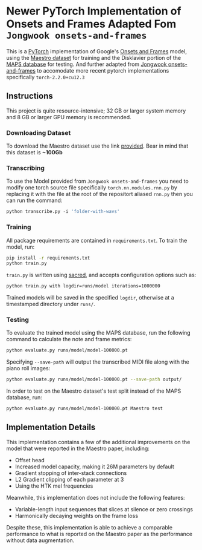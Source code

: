 # Newer PyTorch Implementation of Onsets and Frames Adapted Fom `Jongwook onsets-and-frames`

This is a [PyTorch](https://pytorch.org/) implementation of Google's [Onsets and Frames](https://magenta.tensorflow.org/onsets-frames) model, using the [Maestro dataset](https://magenta.tensorflow.org/datasets/maestro) for training and the Disklavier portion of the [MAPS database](http://www.tsi.telecom-paristech.fr/aao/en/2010/07/08/maps-database-a-piano-database-for-multipitch-estimation-and-automatic-transcription-of-music/) for testing. And further adapted from [Jongwook onsets-and-frames](https://github.com/jongwook/onsets-and-frames/tree/master) to accomodate more recent pytorch implementations specifically `torch-2.2.0+cu12.3`

## Instructions

This project is quite resource-intensive; 32 GB or larger system memory and 8 GB or larger GPU memory is recommended. 

### Downloading Dataset

To download the Maestro dataset use the link [provided](https://magenta.tensorflow.org/datasets/maestro). Bear in mind that this dataset is  **~100Gb**

### Transcribing
To use the Model provided from `Jongwook onsets-and-frames` you need to modify one torch source file specifically `torch.nn.modules.rnn.py` by replacing it with the file at the root of the repositort aliased `rnn.py`
then you can run the command:
```python
python transcribe.py -i 'folder-with-wavs'
```

### Training

All package requirements are contained in `requirements.txt`. To train the model, run:

```bash
pip install -r requirements.txt
python train.py
```

`train.py` is written using [sacred](https://sacred.readthedocs.io/), and accepts configuration options such as:

```bash
python train.py with logdir=runs/model iterations=1000000
```

Trained models will be saved in the specified `logdir`, otherwise at a timestamped directory under `runs/`.

### Testing

To evaluate the trained model using the MAPS database, run the following command to calculate the note and frame metrics:

```bash
python evaluate.py runs/model/model-100000.pt
```

Specifying `--save-path` will output the transcribed MIDI file along with the piano roll images:

```bash
python evaluate.py runs/model/model-100000.pt --save-path output/
```

In order to test on the Maestro dataset's test split instead of the MAPS database, run:

```bash
python evaluate.py runs/model/model-100000.pt Maestro test
```

## Implementation Details

This implementation contains a few of the additional improvements on the model that were reported in the Maestro paper, including:

* Offset head
* Increased model capacity, making it 26M parameters by default
* Gradient stopping of inter-stack connections
* L2 Gradient clipping of each parameter at 3
* Using the HTK mel frequencies

Meanwhile, this implementation does not include the following features:

* Variable-length input sequences that slices at silence or zero crossings
* Harmonically decaying weights on the frame loss

Despite these, this implementation is able to achieve a comparable performance to what is reported on the Maestro paper as the performance without data augmentation.


